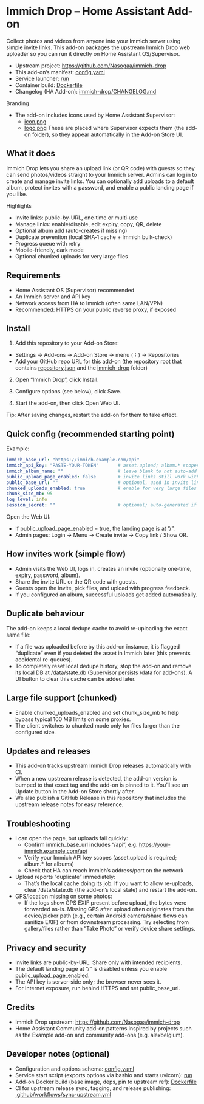 # Immich Drop – Home Assistant Add-on

Collect photos and videos from anyone into your Immich server using simple invite links. This add-on packages the upstream Immich Drop web uploader so you can run it directly on Home Assistant OS/Supervisor.

- Upstream project: https://github.com/Nasogaa/immich-drop
- This add-on’s manifest: [config.yaml](immich-drop/config.yaml:1)
- Service launcher: [run](immich-drop/rootfs/etc/s6-overlay/s6-rc.d/immich-drop/run:1)
- Container build: [Dockerfile](immich-drop/Dockerfile:1)
- Changelog (HA Add-on): [immich-drop/CHANGELOG.md](immich-drop/CHANGELOG.md:1)

Branding
- The add-on includes icons used by Home Assistant Supervisor:
  - [icon.png](immich-drop/icon.png:1)
  - [logo.png](immich-drop/logo.png:1)
  These are placed where Supervisor expects them (the add-on folder), so they appear automatically in the Add-on Store UI.

## What it does

Immich Drop lets you share an upload link (or QR code) with guests so they can send photos/videos straight to your Immich server. Admins can log in to create and manage invite links. You can optionally add uploads to a default album, protect invites with a password, and enable a public landing page if you like.

Highlights
- Invite links: public-by-URL, one‑time or multi‑use
- Manage links: enable/disable, edit expiry, copy, QR, delete
- Optional album add (auto-creates if missing)
- Duplicate prevention (local SHA‑1 cache + Immich bulk-check)
- Progress queue with retry
- Mobile-friendly, dark mode
- Optional chunked uploads for very large files

## Requirements

- Home Assistant OS (Supervisor) recommended
- An Immich server and API key
- Network access from HA to Immich (often same LAN/VPN)
- Recommended: HTTPS on your public reverse proxy, if exposed

## Install

1) Add this repository to your Add-on Store:
- Settings → Add-ons → Add-on Store → menu (⋮) → Repositories
- Add your GitHub repo URL for this add-on (the repository root that contains [repository.json](repository.json:1) and the [immich-drop](immich-drop/config.yaml:1) folder)

2) Open “Immich Drop”, click Install.

3) Configure options (see below), click Save.

4) Start the add-on, then click Open Web UI.

Tip: After saving changes, restart the add-on for them to take effect.

## Quick config (recommended starting point)

Example:
```yaml
immich_base_url: "https://immich.example.com/api"
immich_api_key: "PASTE-YOUR-TOKEN"       # asset.upload; album.* scopes for albums
immich_album_name: ""                    # leave blank to not auto-add to an album
public_upload_page_enabled: false        # invite links still work without this
public_base_url: ""                      # optional, used in invite link you copy
chunked_uploads_enabled: true            # enable for very large files by default
chunk_size_mb: 95
log_level: info
session_secret: ""                       # optional; auto-generated if blank (recommended to set a strong random value in production)
```

Open the Web UI:
- If public_upload_page_enabled = true, the landing page is at “/”.
- Admin pages: Login → Menu → Create invite → Copy link / Show QR.

## How invites work (simple flow)

- Admin visits the Web UI, logs in, creates an invite (optionally one‑time, expiry, password, album).
- Share the invite URL or the QR code with guests.
- Guests open the invite, pick files, and upload with progress feedback.
- If you configured an album, successful uploads get added automatically.

## Duplicate behaviour

The add-on keeps a local dedupe cache to avoid re-uploading the exact same file:
- If a file was uploaded before by this add-on instance, it is flagged “duplicate” even if you deleted the asset in Immich later (this prevents accidental re-queues).
- To completely reset local dedupe history, stop the add-on and remove its local DB at /data/state.db (Supervisor persists /data for add-ons). A UI button to clear this cache can be added later.

## Large file support (chunked)

- Enable chunked_uploads_enabled and set chunk_size_mb to help bypass typical 100 MB limits on some proxies.
- The client switches to chunked mode only for files larger than the configured size.

## Updates and releases

- This add-on tracks upstream Immich Drop releases automatically with CI.
- When a new upstream release is detected, the add-on version is bumped to that exact tag and the add-on is pinned to it. You’ll see an Update button in the Add-on Store shortly after.
- We also publish a GitHub Release in this repository that includes the upstream release notes for easy reference.

## Troubleshooting

- I can open the page, but uploads fail quickly:
  - Confirm immich_base_url includes “/api”, e.g. https://your-immich.example.com/api
  - Verify your Immich API key scopes (asset.upload is required; album.* for albums)
  - Check that HA can reach Immich’s address/port on the network
- Upload reports “duplicate” immediately:
  - That’s the local cache doing its job. If you want to allow re-uploads, clear /data/state.db (the add-on’s local state) and restart the add-on.
- GPS/location missing on some photos:
  - If the logs show GPS EXIF present before upload, the bytes were forwarded as-is. Missing GPS after upload often originates from the device/picker path (e.g., certain Android camera/share flows can sanitize EXIF) or from downstream processing. Try selecting from gallery/files rather than “Take Photo” or verify device share settings.

## Privacy and security

- Invite links are public-by-URL. Share only with intended recipients.
- The default landing page at “/” is disabled unless you enable public_upload_page_enabled.
- The API key is server-side only; the browser never sees it.
- For Internet exposure, run behind HTTPS and set public_base_url.

## Credits

- Immich Drop upstream: https://github.com/Nasogaa/immich-drop
- Home Assistant Community add-on patterns inspired by projects such as the Example add-on and community add-ons (e.g. alexbelgium).

## Developer notes (optional)

- Configuration and options schema: [config.yaml](immich-drop/config.yaml:21)
- Service start script (exports options via bashio and starts uvicorn): [run](immich-drop/rootfs/etc/s6-overlay/s6-rc.d/immich-drop/run:1)
- Add-on Docker build (base image, deps, pin to upstream ref): [Dockerfile](immich-drop/Dockerfile:1)
- CI for upstream release sync, tagging, and release publishing: [.github/workflows/sync-upstream.yml](.github/workflows/sync-upstream.yml:1)
